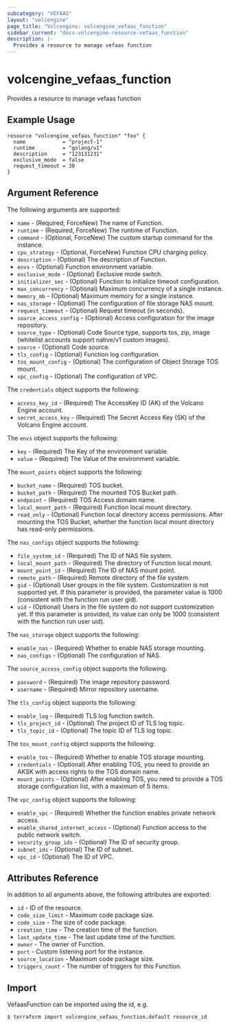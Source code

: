 ```yaml
---
subcategory: "VEFAAS"
layout: "volcengine"
page_title: "Volcengine: volcengine_vefaas_function"
sidebar_current: "docs-volcengine-resource-vefaas_function"
description: |-
  Provides a resource to manage vefaas function
---
```

# volcengine_vefaas_function
Provides a resource to manage vefaas function
## Example Usage
```hcl
resource "volcengine_vefaas_function" "foo" {
  name            = "project-1"
  runtime         = "golang/v1"
  description     = "123131231"
  exclusive_mode  = false
  request_timeout = 30
}
```
## Argument Reference
The following arguments are supported:
* `name` - (Required, ForceNew) The name of Function.
* `runtime` - (Required, ForceNew) The runtime of Function.
* `command` - (Optional, ForceNew) The custom startup command for the instance.
* `cpu_strategy` - (Optional, ForceNew) Function CPU charging policy.
* `description` - (Optional) The description of Function.
* `envs` - (Optional) Function environment variable.
* `exclusive_mode` - (Optional) Exclusive mode switch.
* `initializer_sec` - (Optional) Function to initialize timeout configuration.
* `max_concurrency` - (Optional) Maximum concurrency of a single instance.
* `memory_mb` - (Optional) Maximum memory for a single instance.
* `nas_storage` - (Optional) The configuration of file storage NAS mount.
* `request_timeout` - (Optional) Request timeout (in seconds).
* `source_access_config` - (Optional) Access configuration for the image repository.
* `source_type` - (Optional) Code Source type, supports tos, zip, image (whitelist accounts support native/v1 custom images).
* `source` - (Optional) Code source.
* `tls_config` - (Optional) Function log configuration.
* `tos_mount_config` - (Optional) The configuration of Object Storage TOS mount.
* `vpc_config` - (Optional) The configuration of VPC.

The `credentials` object supports the following:

* `access_key_id` - (Required) The AccessKey ID (AK) of the Volcano Engine account.
* `secret_access_key` - (Required) The Secret Access Key (SK) of the Volcano Engine account.

The `envs` object supports the following:

* `key` - (Required) The Key of the environment variable.
* `value` - (Required) The Value of the environment variable.

The `mount_points` object supports the following:

* `bucket_name` - (Required) TOS bucket.
* `bucket_path` - (Required) The mounted TOS Bucket path.
* `endpoint` - (Required) TOS Access domain name.
* `local_mount_path` - (Required) Function local mount directory.
* `read_only` - (Optional) Function local directory access permissions. After mounting the TOS Bucket, whether the function local mount directory has read-only permissions.

The `nas_configs` object supports the following:

* `file_system_id` - (Required) The ID of NAS file system.
* `local_mount_path` - (Required) The directory of Function local mount.
* `mount_point_id` - (Required) The ID of NAS mount point.
* `remote_path` - (Required) Remote directory of the file system.
* `gid` - (Optional) User groups in the file system. Customization is not supported yet. If this parameter is provided, the parameter value is 1000 (consistent with the function run user gid).
* `uid` - (Optional) Users in the file system do not support customization yet. If this parameter is provided, its value can only be 1000 (consistent with the function run user uid).

The `nas_storage` object supports the following:

* `enable_nas` - (Required) Whether to enable NAS storage mounting.
* `nas_configs` - (Optional) The configuration of NAS.

The `source_access_config` object supports the following:

* `password` - (Required) The image repository password.
* `username` - (Required) Mirror repository username.

The `tls_config` object supports the following:

* `enable_log` - (Required) TLS log function switch.
* `tls_project_id` - (Optional) The project ID of TLS log topic.
* `tls_topic_id` - (Optional) The topic ID of TLS log topic.

The `tos_mount_config` object supports the following:

* `enable_tos` - (Required) Whether to enable TOS storage mounting.
* `credentials` - (Optional) After enabling TOS, you need to provide an AKSK with access rights to the TOS domain name.
* `mount_points` - (Optional) After enabling TOS, you need to provide a TOS storage configuration list, with a maximum of 5 items.

The `vpc_config` object supports the following:

* `enable_vpc` - (Required) Whether the function enables private network access.
* `enable_shared_internet_access` - (Optional) Function access to the public network switch.
* `security_group_ids` - (Optional) The ID of security group.
* `subnet_ids` - (Optional) The ID of subnet.
* `vpc_id` - (Optional) The ID of VPC.

## Attributes Reference
In addition to all arguments above, the following attributes are exported:
* `id` - ID of the resource.
* `code_size_limit` - Maximum code package size.
* `code_size` - The size of code package.
* `creation_time` - The creation time of the function.
* `last_update_time` - The last update time of the function.
* `owner` - The owner of Function.
* `port` - Custom listening port for the instance.
* `source_location` - Maximum code package size.
* `triggers_count` - The number of triggers for this Function.


## Import
VefaasFunction can be imported using the id, e.g.
```
$ terraform import volcengine_vefaas_function.default resource_id
```

